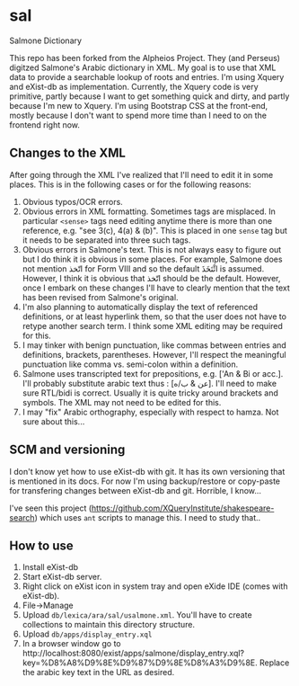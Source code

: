 # sal
Salmone Dictionary

This repo has been forked from the Alpheios Project. They (and Perseus) digitzed Salmone's Arabic dictionary in XML. My goal is to use that XML data to provide a searchable lookup of roots and entries. I'm using Xquery and eXist-db as implementation. Currently, the Xquery code is very primitive, partly because I want to get something quick and dirty, and partly because I'm new to Xquery. I'm using Bootstrap CSS at the front-end, mostly because I don't want to spend more time than I need to on the frontend right now.

## Changes to the XML

After going through the XML I've realized that I'll need to edit it in some places. This is in the following cases or for the following reasons:

1. Obvious typos/OCR errors.
2. Obvious errors in XML formatting. Sometimes tags are misplaced. In particular `<sense>` tags need editing anytime there is more than one reference, e.g. "see 3(c), 4(a) & (b)". This is placed in one `sense` tag but it needs to be separated into three such tags.
3. Obvious errors in Salmone's text. This is not always easy to figure out but I do think it is obvious in some places. For example, Salmone does not mention اتّخذ for Form VIII and so the default ائْتَخَذَ is assumed. However, I think it is obvious that اتّخذ should be the default. However, once I embark on these changes I'll have to clearly mention that the text has been revised from Salmone's original.
4. I'm also planning to automatically display the text of referenced definitions, or at least hyperlink them, so that the user does not have to retype another search term. I think some XML editing may be required for this.
5. I may tinker with benign punctuation, like commas between entries and definitions, brackets, parentheses. However, I'll respect the meaningful punctuation like comma vs. semi-colon within a definition.
6. Salmone uses transcripted text for prepositions, e.g. ['An & Bi or acc.]. I'll probably substitute arabic text thus : [عن & ب/ه]. I'll need to make sure RTL/bidi is correct. Usually it is quite tricky around brackets and symbols. The XML may not need to be edited for this.
7. I may "fix" Arabic orthography, especially with respect to hamza. Not sure about this...

## SCM and versioning

I don't know yet how to use eXist-db with git. It has its own versioning that is mentioned in its docs. For now I'm using backup/restore or copy-paste for transfering changes between eXist-db and git. Horrible, I know...

I've seen this project (https://github.com/XQueryInstitute/shakespeare-search) which uses `ant` scripts to manage this. I need to study that..

## How to use

1. Install eXist-db
2. Start eXist-db server.
4. Right click on eXist icon in system tray and open eXide IDE (comes with eXist-db).
5. File->Manage
6. Upload `db/lexica/ara/sal/usalmone.xml`. You'll have to create collections to maintain this directory structure.
7. Upload `db/apps/display_entry.xql`
8. In a browser window go to http://localhost:8080/exist/apps/salmone/display_entry.xql?key=%D8%A8%D9%8E%D9%87%D9%8E%D8%A3%D9%8E. Replace the arabic key text in the URL as desired.
